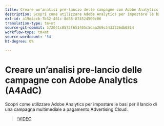 ```yaml
---
title: Creare un’analisi pre-lancio delle campagne con Adobe Analytics
description: Scopri come utilizzare Adobe Analytics per impostare le basi per il lancio di una campagna multimediale a pagamento Advertising Cloud.
exl-id: a19e4ccb-7b32-461c-8d55-874524509c06
translation-type: tm+mt
source-git-commit: 572041c0573f651405c5daa269c5433326db0814
workflow-type: tm+mt
source-wordcount: '54'
ht-degree: 0%

---
```


# Creare un’analisi pre-lancio delle campagne con Adobe Analytics (A4AdC)

Scopri come utilizzare Adobe Analytics per impostare le basi per il lancio di una campagna multimediale a pagamento Advertising Cloud.

>[!VIDEO](https://video.tv.adobe.com/v/33501)
